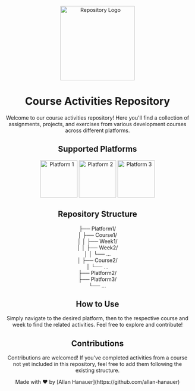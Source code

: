 <!-- Header -->
<p align="center">
  <img src=" https://avatars.githubusercontent.com/u/allan-hanauer" width="200" alt="Repository Logo">
</p>

<h1 align="center">Course Activities Repository</h1>

<!-- Introduction -->
<p align="center">
  Welcome to our course activities repository! Here you'll find a collection of assignments, projects, and exercises from various development courses across different platforms.
</p>

<!-- Platforms -->
<h2 align="center">Supported Platforms</h2>
<p align="center">
  <img src="https://platform1logo.com" width="100" alt="Platform 1">
  <img src="https://platform2logo.com" width="100" alt="Platform 2">
  <img src="https://platform3logo.com" width="100" alt="Platform 3">
</p>

<!-- Structure -->
<h2 align="center">Repository Structure</h2>
<p align="center">
  ├── Platform1/ <br>
  │   ├── Course1/ <br>
  │   │   ├── Week1/ <br>
  │   │   ├── Week2/ <br>
  │   │   └── ... <br>
  │   ├── Course2/ <br>
  │   └── ... <br>
  ├── Platform2/ <br>
  ├── Platform3/ <br>
  └── ...
</p>

<!-- Usage -->
<h2 align="center">How to Use</h2>
<p align="center">
  Simply navigate to the desired platform, then to the respective course and week to find the related activities. Feel free to explore and contribute!
</p>

<!-- Contributions -->
<h2 align="center">Contributions</h2>
<p align="center">
  Contributions are welcomed! If you've completed activities from a course not yet included in this repository, feel free to add them following the existing structure.
</p>

<!-- Footer -->
<p align="center">
  Made with ❤️ by [Allan Hanauer](https://github.com/allan-hanauer)
</p>
